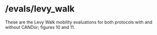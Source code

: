 # /evals/levy_walk
These are the Levy Walk mobility evaluations for both protocols with and without CANDor; figures 10 and 11.